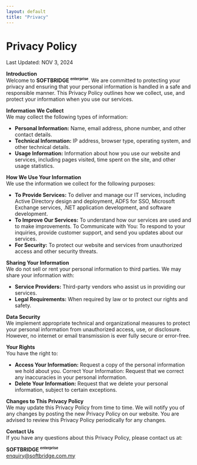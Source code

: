 ```yaml
---
layout: default
title: "Privacy"
---
```

# Privacy Policy
Last Updated: NOV 3, 2024

**Introduction**  
Welcome to **SOFTBRIDGE <sup><small>enterprise</small></sup>**. We are committed to protecting your privacy and ensuring that your personal information is handled in a safe and responsible manner. This Privacy Policy outlines how we collect, use, and protect your information when you use our services.

**Information We Collect**  
We may collect the following types of information:
- **Personal Information:** Name, email address, phone number, and other contact details.
- **Technical Information:** IP address, browser type, operating system, and other technical details.
- **Usage Information:** Information about how you use our website and services, including pages visited, time spent on the site, and other usage statistics.

**How We Use Your Information**  
We use the information we collect for the following purposes:
- **To Provide Services:** To deliver and manage our IT services, including Active Directory design and deployment, ADFS for SSO, Microsoft Exchange services, .NET application development, and software development.
- **To Improve Our Services:** To understand how our services are used and to make improvements.
To Communicate with You: To respond to your inquiries, provide customer support, and send you updates about our services.
- **For Security:** To protect our website and services from unauthorized access and other security threats.

**Sharing Your Information**  
We do not sell or rent your personal information to third parties. We may share your information with:
- **Service Providers:** Third-party vendors who assist us in providing our services.
- **Legal Requirements:** When required by law or to protect our rights and safety.

**Data Security**  
We implement appropriate technical and organizational measures to protect your personal information from unauthorized access, use, or disclosure. However, no internet or email transmission is ever fully secure or error-free.

**Your Rights**  
You have the right to:
- **Access Your Information:** Request a copy of the personal information we hold about you.
Correct Your Information: Request that we correct any inaccuracies in your personal information.
- **Delete Your Information:** Request that we delete your personal information, subject to certain exceptions.

**Changes to This Privacy Policy**  
We may update this Privacy Policy from time to time. We will notify you of any changes by posting the new Privacy Policy on our website. You are advised to review this Privacy Policy periodically for any changes.

**Contact Us**  
If you have any questions about this Privacy Policy, please contact us at:

**SOFTBRIDGE <sup><small>enterprise</small></sup>**  
enquiry@softbridge.com.my
